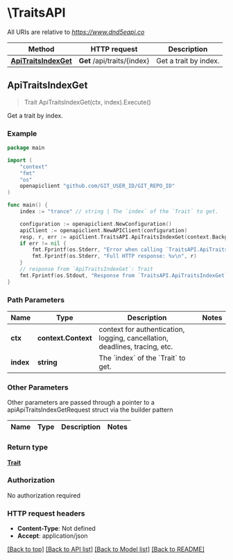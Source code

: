 # \TraitsAPI

All URIs are relative to *https://www.dnd5eapi.co*

Method | HTTP request | Description
------------- | ------------- | -------------
[**ApiTraitsIndexGet**](TraitsAPI.md#ApiTraitsIndexGet) | **Get** /api/traits/{index} | Get a trait by index.



## ApiTraitsIndexGet

> Trait ApiTraitsIndexGet(ctx, index).Execute()

Get a trait by index.

### Example

```go
package main

import (
    "context"
    "fmt"
    "os"
    openapiclient "github.com/GIT_USER_ID/GIT_REPO_ID"
)

func main() {
    index := "trance" // string | The `index` of the `Trait` to get.

    configuration := openapiclient.NewConfiguration()
    apiClient := openapiclient.NewAPIClient(configuration)
    resp, r, err := apiClient.TraitsAPI.ApiTraitsIndexGet(context.Background(), index).Execute()
    if err != nil {
        fmt.Fprintf(os.Stderr, "Error when calling `TraitsAPI.ApiTraitsIndexGet``: %v\n", err)
        fmt.Fprintf(os.Stderr, "Full HTTP response: %v\n", r)
    }
    // response from `ApiTraitsIndexGet`: Trait
    fmt.Fprintf(os.Stdout, "Response from `TraitsAPI.ApiTraitsIndexGet`: %v\n", resp)
}
```

### Path Parameters


Name | Type | Description  | Notes
------------- | ------------- | ------------- | -------------
**ctx** | **context.Context** | context for authentication, logging, cancellation, deadlines, tracing, etc.
**index** | **string** | The &#x60;index&#x60; of the &#x60;Trait&#x60; to get. | 

### Other Parameters

Other parameters are passed through a pointer to a apiApiTraitsIndexGetRequest struct via the builder pattern


Name | Type | Description  | Notes
------------- | ------------- | ------------- | -------------


### Return type

[**Trait**](Trait.md)

### Authorization

No authorization required

### HTTP request headers

- **Content-Type**: Not defined
- **Accept**: application/json

[[Back to top]](#) [[Back to API list]](../README.md#documentation-for-api-endpoints)
[[Back to Model list]](../README.md#documentation-for-models)
[[Back to README]](../README.md)

